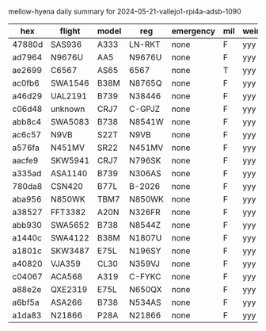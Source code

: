 mellow-hyena daily summary for 2024-05-21-vallejo1-rpi4a-adsb-1090

|hex|flight|model|reg|emergency|mil|weirdo|
|--|--|--|--|--|--|--|
|47880d|SAS936|A333|LN-RKT|none|F|yyy|
|ad7964|N9676U|AA5|N9676U|none|F|yyy|
|ae2699|C6567|AS65|6567|none|T|yyy|
|ac0fb6|SWA1546|B38M|N8765Q|none|F|yyy|
|a46d29|UAL2191|B739|N38446|none|F|yyy|
|c06d48|unknown|CRJ7|C-GPJZ|none|F|yyy|
|abb8c4|SWA5083|B738|N8541W|none|F|yyy|
|ac6c57|N9VB|S22T|N9VB|none|F|yyy|
|a576fa|N451MV|SR22|N451MV|none|F|yyy|
|aacfe9|SKW5941|CRJ7|N796SK|none|F|yyy|
|a335ad|ASA1140|B739|N306AS|none|F|yyy|
|780da8|CSN420|B77L|B-2026|none|F|yyy|
|aba956|N850WK|TBM7|N850WK|none|F|yyy|
|a38527|FFT3382|A20N|N326FR|none|F|yyy|
|abb930|SWA5652|B738|N8544Z|none|F|yyy|
|a1440c|SWA4122|B38M|N1807U|none|F|yyy|
|a1801c|SKW3487|E75L|N196SY|none|F|yyy|
|a40820|VJA359|CL30|N359VJ|none|F|yyy|
|c04067|ACA568|A319|C-FYKC|none|F|yyy|
|a88e2e|QXE2319|E75L|N650QX|none|F|yyy|
|a6bf5a|ASA266|B738|N534AS|none|F|yyy|
|a1da83|N21866|P28A|N21866|none|F|yyy|
